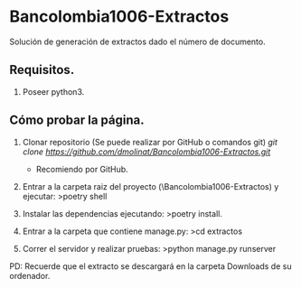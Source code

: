 # Bancolombia1006-Extractos
Solución de generación de extractos dado el número de documento.

## Requisitos.
1. Poseer python3.

## Cómo probar la página.
1. Clonar repositorio (Se puede realizar por GitHub o comandos git)
   *git clone https://github.com/dmolinat/Bancolombia1006-Extractos.git*
   * Recomiendo por GitHub.

2. Entrar a la carpeta raiz del proyecto (\Bancolombia1006-Extractos) y ejecutar: >poetry shell
3. Instalar las dependencias ejecutando: >poetry install.
4. Entrar a la carpeta que contiene manage.py: >cd extractos
5. Correr el servidor y realizar pruebas: >python manage.py runserver

PD: Recuerde que el extracto se descargará en la carpeta Downloads de su ordenador. 
